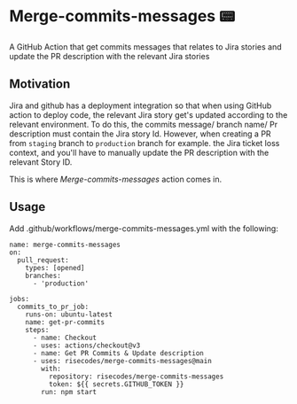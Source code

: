 # Merge-commits-messages 📟

A GitHub Action that get commits messages that relates to Jira stories 
and update the PR description with the relevant Jira stories

## Motivation

Jira and github has a deployment integration so that when using GitHub action
to deploy code, the relevant Jira story get's updated according to the relevant environment.
To do this, the commits message/ branch name/ Pr description must contain the Jira story Id.
However, when creating a PR from `staging` branch to `production` branch for example. the Jira ticket loss
context, and you'll have to manually update the PR description with the relevant Story ID.

This is where *Merge-commits-messages* action comes in.


## Usage
Add .github/workflows/merge-commits-messages.yml with the following:

```
name: merge-commits-messages
on:
  pull_request:
    types: [opened]
    branches:
      - 'production'

jobs:
  commits_to_pr_job:
    runs-on: ubuntu-latest
    name: get-pr-commits
    steps:
      - name: Checkout
      - uses: actions/checkout@v3
      - name: Get PR Commits & Update description
      - uses: risecodes/merge-commits-messages@main
        with:
          repository: risecodes/merge-commits-messages
          token: ${{ secrets.GITHUB_TOKEN }}
        run: npm start
```
